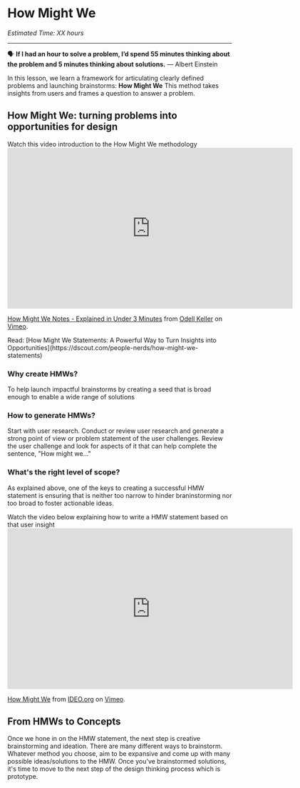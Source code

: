 # How Might We
*Estimated Time: XX hours*

---

<aside>
  
  🗣 **If I had an hour to solve a problem, I’d spend 55 minutes thinking about the problem and 5 minutes thinking about solutions.** — Albert Einstein
  
</aside>

In this lesson, we learn a framework for articulating clearly defined problems and launching brainstorms: **How Might We** This method takes insights from users and frames a question to answer a problem. 

## How Might We: turning problems into opportunities for design

<aside> Watch this video introduction to the How Might We methodology
  </aside>

<iframe src="https://player.vimeo.com/video/364634597?h=1d05eeef81" width="640" height="360" frameborder="0" allow="autoplay; fullscreen; picture-in-picture" allowfullscreen></iframe>
<p><a href="https://vimeo.com/364634597">How Might We Notes - Explained in Under 3 Minutes</a> from <a href="https://vimeo.com/odellkeller">Odell Keller</a> on <a href="https://vimeo.com">Vimeo</a>.</p>

<aside> 
  Read: [How Might We Statements: A Powerful Way to Turn Insights into Opportunities](https://dscout.com/people-nerds/how-might-we-statements)
  </aside>
  
### Why create HMWs?
To help launch impactful brainstorms by creating a seed that is broad enough to enable a wide range of solutions 

### How to generate HMWs?
Start with user research. Conduct or review user research and generate a strong point of view or problem statement of the user challenges. Review the user challenge and look for aspects of it that can help complete the sentence, "How might we..." 


### What's the right level of scope?
As explained above, one of the keys to creating a successful HMW statement is ensuring that is neither too narrow to hinder braninstorming nor too broad to foster actionable ideas. 
<aside>
  Watch the video below explaining how to write a HMW statement based on that user insight
   </aside>
  <iframe src="https://player.vimeo.com/video/102964749?h=2274197955" width="640" height="360" frameborder="0" allow="autoplay; fullscreen; picture-in-picture" allowfullscreen></iframe>
<p><a href="https://vimeo.com/102964749">How Might We</a> from <a href="https://vimeo.com/ideoorg">IDEO.org</a> on <a href="https://vimeo.com">Vimeo</a>.</p>


## From HMWs to Concepts
Once we hone in on the HMW statement, the next step is creative brainstorming and ideation. There are many different ways to brainstorm. Whatever method you choose, aim to be expansive and come up with many possible ideas/solutions to the HMW. Once you've brainstormed solutions, it's time to move to the next step of the design thinking process which is prototype. 
